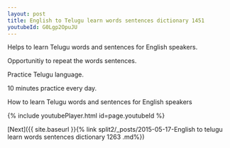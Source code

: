 ```yaml
---
layout: post
title: English to Telugu learn words sentences dictionary 1451 
youtubeId: G0Lgp2OpuJU
---
```

 
 
Helps to learn Telugu words and sentences for English speakers.

Opportunitiy to repeat the words sentences. 

Practice Telugu language. 
 
10 minutes practice every day. 
 
How to learn Telugu words and sentences for English speakers 
 
{% include youtubePlayer.html id=page.youtubeId %}
 
 
[Next]({{ site.baseurl }}{% link  split2/_posts/2015-05-17-English to telugu learn words sentences dictionary 1263 .md%})
 
